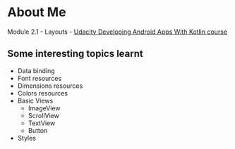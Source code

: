 # About Me

Module 2.1 - Layouts - [Udacity Developing Android Apps With Kotlin course](https://www.udacity.com/course/developing-android-apps-with-kotlin--ud9012)

## Some interesting topics learnt

- Data binding
- Font resources
- Dimensions resources
- Colors resources
- Basic Views
  - ImageView
  - ScrollView
  - TextView
  - Button
- Styles
